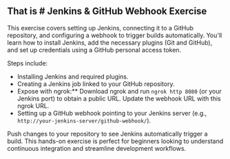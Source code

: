 ## That is # Jenkins & GitHub Webhook Exercise

This exercise covers setting up Jenkins, connecting it to a GitHub repository, and configuring a webhook to trigger builds automatically. You'll learn how to install Jenkins, add the necessary plugins (Git and GitHub), and set up credentials using a GitHub personal access token.

Steps include:
- Installing Jenkins and required plugins.
- Creating a Jenkins job linked to your GitHub repository.
- Expose with ngrok:** Download ngrok and run `ngrok http 8080` (or your Jenkins port) to obtain a public URL. Update the webhook URL with this ngrok URL.
- Setting up a GitHub webhook pointing to your Jenkins server (e.g., `http://your-jenkins-server/github-webhook/`).

Push changes to your repository to see Jenkins automatically trigger a build. This hands-on exercise is perfect for beginners looking to understand continuous integration and streamline development workflows.
